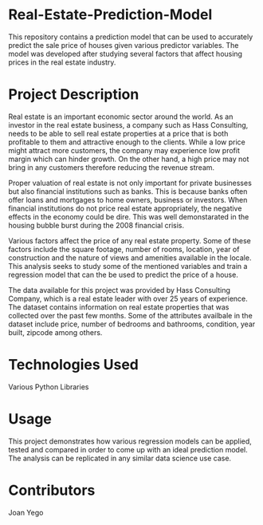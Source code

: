 # Real-Estate-Prediction-Model

This repository contains a prediction model that can be used to accurately predict the sale price of houses given various predictor variables. The model was developed after studying several factors that affect housing prices in the real estate industry.

# Project Description

Real estate is an important economic sector around the world. As an investor in the real estate business, a company such as Hass Consulting, needs to be able to sell real estate properties at a price that is both profitable to them and attractive enough to the clients. While a low price might attract more customers, the company may experience low profit margin which can hinder growth. On the other hand, a high price may not bring in any customers therefore reducing the revenue stream.

Proper valuation of real estate is not only important for private businesses but also financial institutions such as banks. This is because banks often offer loans and mortgages to home owners, business or investors. When financial institutions do not price real estate appropriately, the negative effects in the economy could be dire. This was well demonstarated in the housing bubble burst during the 2008 financial crisis.

Various factors affect the price of any real estate property. Some of these factors include the square footage, number of rooms, location, year of construction and the nature of views and amenities available in the locale. This analysis seeks to study some of the mentioned variables and train a regression model that can the be used to predict the price of a house.

The data available for this project was provided by Hass Consulting Company, which is a real estate leader with over 25 years of experience. The dataset contains information on real estate properties that was collected over the past few months. Some of the attributes availbale in the dataset include price, number of bedrooms and bathrooms, condition, year built, zipcode among others.

# Technologies Used

Various Python Libraries

# Usage

This project demonstrates how various regression models can be applied, tested and compared in order to come up with an ideal prediction model. The analysis can be replicated in any similar data science use case.

# Contributors

Joan Yego
